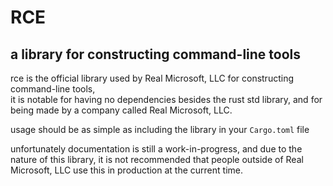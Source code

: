 # RCE
## a library for constructing command-line tools
rce is the official library used by Real Microsoft, LLC for constructing command-line tools,  
it is notable for having no dependencies besides the rust std library, and for being made by
a company called Real Microsoft, LLC.  
  
usage should be as simple as including the library in your `Cargo.toml` file  
  
unfortunately documentation is still a work-in-progress, and due to the nature
of this library, it is not recommended that people outside of Real Microsoft, LLC use this
in production at the current time.
